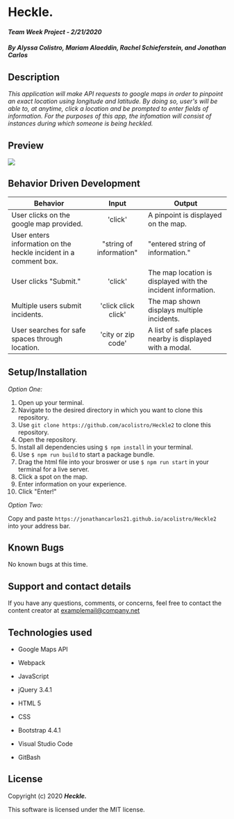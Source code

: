 # Heckle.

#### _Team Week Project - 2/21/2020_

#### _By Alyssa Colistro, Mariam Alaeddin, Rachel Schieferstein, and Jonathan Carlos_

## **Description**

_This application will make API requests to google maps in order to pinpoint an exact location using longitude and latitude. By doing so, user's will be able to, at anytime, click a location and be prompted to enter fields of information. For the purposes of this app, the infomation will consist of instances during which someone is being heckled._

## Preview
<img src="./img/landing.png">

## **Behavior Driven Development**

| Behavior | Input | Output |
|----------|:-----:|--------|
| User clicks on the google map provided. | 'click' | A pinpoint is displayed on the map. |
| User enters information on the heckle incident in a comment box. | "string of information" | "entered string of information." |
| User clicks "Submit." | 'click' | The map location is displayed with the incident information. |
| Multiple users submit incidents. | 'click click click' | The map shown displays multiple incidents. |
| User searches for safe spaces through location. | 'city or zip code' | A list of safe places nearby is displayed with a modal. |

## **Setup/Installation**

*Option One:*
1. Open up your terminal.
2. Navigate to the desired directory in which you want to clone this repository.
3. Use `git clone https://github.com/acolistro/Heckle2` to clone this repository.
4. Open the repository.
4. Install all dependencies using `$ npm install` in your terminal.
5. Use `$ npm run build` to start a package bundle.
5. Drag the html file into your broswer or use `$ npm run start` in your terminal for a live server. 
6. Click a spot on the map.
7. Enter information on your experience.
8. Click "Enter!"

*Option Two:*

Copy and paste `https://jonathancarlos21.github.io/acolistro/Heckle2` into your address bar.

## **Known Bugs**

No known bugs at this time.

## **Support and contact details**

If you have any questions, comments, or concerns, feel free to contact the content creator at examplemail@company.net 

## **Technologies used**
* Google Maps API

* Webpack

* JavaScript 

* jQuery 3.4.1

* HTML 5

* CSS

* Bootstrap 4.4.1

* Visual Studio Code

* GitBash

## **License**

Copyright (c) 2020 **_Heckle._**

This software is licensed under the MIT license.